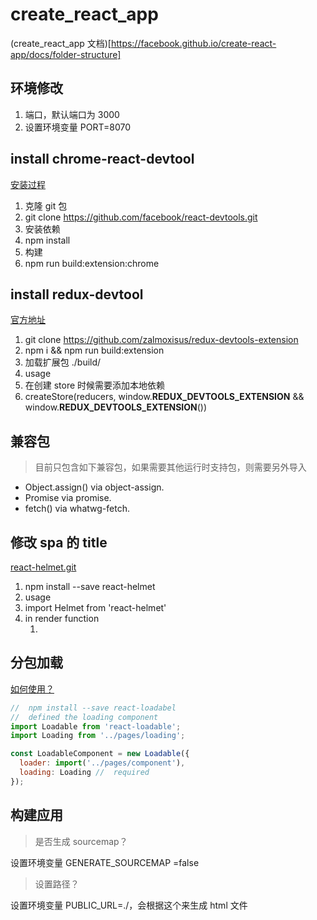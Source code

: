 # create_react_app

(create_react_app 文档)[https://facebook.github.io/create-react-app/docs/folder-structure]

## 环境修改

1. 端口，默认端口为 3000
1. 设置环境变量 PORT=8070

## install chrome-react-devtool

[安装过程](https://blog.csdn.net/wp_boom/article/details/79011177)

1. 克隆 git 包
1. git clone https://github.com/facebook/react-devtools.git
1. 安装依赖
1. npm install
1. 构建
1. npm run build:extension:chrome

## install redux-devtool

[官方地址](https://github.com/zalmoxisus/redux-devtools-extension)

1. git clone https://github.com/zalmoxisus/redux-devtools-extension
2. npm i && npm run build:extension
3. 加载扩展包 ./build/
4. usage
5. 在创建 store 时候需要添加本地依赖
6. createStore(reducers, window.**REDUX_DEVTOOLS_EXTENSION** && window.**REDUX_DEVTOOLS_EXTENSION**())

## 兼容包

> 目前只包含如下兼容包，如果需要其他运行时支持包，则需要另外导入

- Object.assign() via object-assign.
- Promise via promise.
- fetch() via whatwg-fetch.

## 修改 spa 的 title

[react-helmet.git](https://github.com/nfl/react-helmet)

1. npm install --save react-helmet
2. usage
3. import Helmet from 'react-helmet'
4. in render function
   1. <Helmet><title>your title</title><Helmet/>

## 分包加载

[如何使用？](https://serverless-stack.com/chapters/code-splitting-in-create-react-app.html)

```javascript
//  npm install --save react-loadabel
//  defined the loading component
import Loadable from 'react-loadable';
import Loading from '../pages/loading';

const LoadableComponent = new Loadable({
  loader: import('../pages/component'),
  loading: Loading //  required
});
```

## 构建应用

> 是否生成 sourcemap？

设置环境变量 GENERATE_SOURCEMAP =false

> 设置路径？

设置环境变量 PUBLIC_URL=./，会根据这个来生成 html 文件
